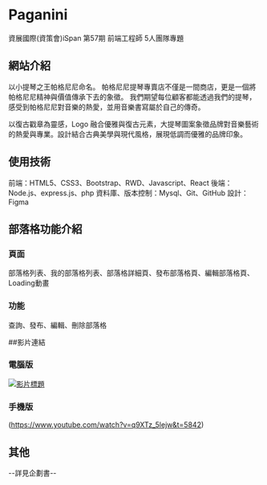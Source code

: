 # Paganini 
資展國際(資策會)iSpan 第57期 前端工程師 5人團隊專題


## 網站介紹
以小提琴之王帕格尼尼命名。
帕格尼尼提琴專賣店不僅是一間商店，更是一個將帕格尼尼精神與價值傳承下去的象徵。
我們期望每位顧客都能透過我們的提琴，感受到帕格尼尼對音樂的熱愛，並用音樂書寫屬於自己的傳奇。

以復古戳章為靈感，Logo 融合優雅與復古元素，大提琴圖案象徵品牌對音樂藝術的熱愛與專業。設計結合古典美學與現代風格，展現低調而優雅的品牌印象。


## 使用技術
前端：HTML5、CSS3、Bootstrap、RWD、Javascript、React
後端：Node.js、express.js、php
資料庫、版本控制：Mysql、Git、GitHub
設計：Figma

## 部落格功能介紹
### 頁面
部落格列表、我的部落格列表、部落格詳細頁、發布部落格頁、編輯部落格頁、Loading動畫
### 功能
查詢、發布、編輯、刪除部落格

##影片連結
### 電腦版
[![影片標題]()](https://www.youtube.com/watch?v=q9XTz_5lejw&t=5746)
### 手機版
(https://www.youtube.com/watch?v=q9XTz_5lejw&t=5842)

## 其他
--詳見企劃書--

